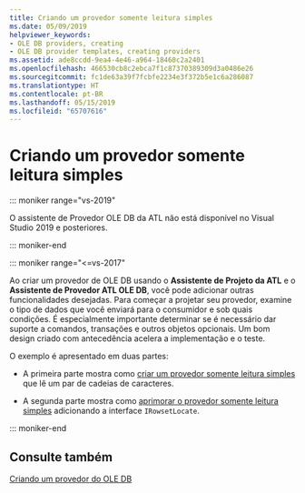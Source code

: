 ```yaml
---
title: Criando um provedor somente leitura simples
ms.date: 05/09/2019
helpviewer_keywords:
- OLE DB providers, creating
- OLE DB provider templates, creating providers
ms.assetid: ade8ccdd-9ea4-4e46-a964-18460c2a2401
ms.openlocfilehash: 466530cb8c2ebca7f1c87370389309d3a0486e26
ms.sourcegitcommit: fc1de63a39f7fcbfe2234e3f372b5e1c6a286087
ms.translationtype: HT
ms.contentlocale: pt-BR
ms.lasthandoff: 05/15/2019
ms.locfileid: "65707616"
---
```

# <a name="creating-a-simple-read-only-provider"></a>Criando um provedor somente leitura simples

::: moniker range="vs-2019"

O assistente de Provedor OLE DB da ATL não está disponível no Visual Studio 2019 e posteriores.

::: moniker-end

::: moniker range="<=vs-2017"

Ao criar um provedor de OLE DB usando o **Assistente de Projeto da ATL** e o **Assistente de Provedor ATL OLE DB**, você pode adicionar outras funcionalidades desejadas. Para começar a projetar seu provedor, examine o tipo de dados que você enviará para o consumidor e sob quais condições. É especialmente importante determinar se é necessário dar suporte a comandos, transações e outros objetos opcionais. Um bom design criado com antecedência acelera a implementação e o teste.

O exemplo é apresentado em duas partes:

- A primeira parte mostra como [criar um provedor somente leitura simples](../../data/oledb/implementing-the-simple-read-only-provider.md) que lê um par de cadeias de caracteres.

- A segunda parte mostra como [aprimorar o provedor somente leitura simples](../../data/oledb/enhancing-the-simple-read-only-provider.md) adicionando a interface `IRowsetLocate`.

::: moniker-end

## <a name="see-also"></a>Consulte também

[Criando um provedor do OLE DB](../../data/oledb/creating-an-ole-db-provider.md)<br/>
